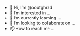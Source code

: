 - 👋 Hi, I’m @boutghrad
- 👀 I’m interested in ...
- 🌱 I’m currently learning ...
- 💞️ I’m looking to collaborate on ...
- 📫 How to reach me ...

<!---
boutghrad/boutghrad is a ✨ special ✨ repository because its `README.md` (this file) appears on your GitHub profile.
You can click the Preview link to take a look at your changes.
--->
